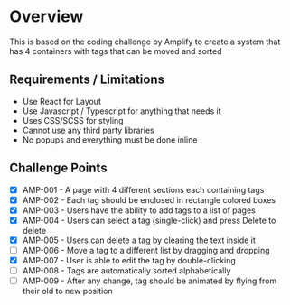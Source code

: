 # Overview

This is based on the coding challenge by Amplify to create a system that has 4 containers with tags that can be moved and sorted

## Requirements / Limitations

- Use React for Layout
- Use Javascript / Typescript for anything that needs it
- Uses CSS/SCSS for styling
- Cannot use any third party libraries
- No popups and everything must be done inline

## Challenge Points

- [x] AMP-001 - A page with 4 different sections each containing tags
- [x] AMP-002 - Each tag should be enclosed in rectangle colored boxes
- [x] AMP-003 - Users have the ability to add tags to a list of pages
- [x] AMP-004 - Users can select a tag (single-click) and press Delete to delete
- [x] AMP-005 - Users can delete a tag by clearing the text inside it
- [ ] AMP-006 - Move a tag to a different list by dragging and dropping
- [x] AMP-007 - User is able to edit the tag by double-clicking
- [ ] AMP-008 - Tags are automatically sorted alphabetically
- [ ] AMP-009 - After any change, tag should be animated by flying from their old to new position
